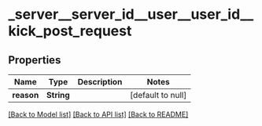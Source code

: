 # _server__server_id__user__user_id__kick_post_request
## Properties

| Name | Type | Description | Notes |
|------------ | ------------- | ------------- | -------------|
| **reason** | **String** |  | [default to null] |

[[Back to Model list]](../README.md#documentation-for-models) [[Back to API list]](../README.md#documentation-for-api-endpoints) [[Back to README]](../README.md)

